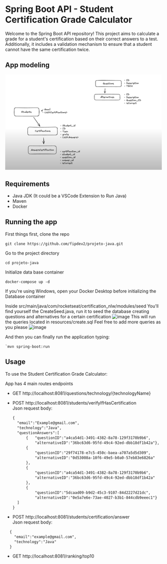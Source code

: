 # Spring Boot API - Student Certification Grade Calculator

Welcome to the Spring Boot API repository! This project aims to calculate a grade for a student's certification based on their correct answers to a test. Additionally, it includes a validation mechanism to ensure that a student cannot have the same certification twice.
## App modeling
<img src="./WhatsApp Image 2024-02-08 at 18.34.58.jpeg">

## Requirements
- Java JDK (It could be a VSCode Extension to Run Java)
- Maven
- Docker

## Running the app
First things first, clone the repo
```
git clone https://github.com/fipdev2/projeto-java.git
```
Go to the project directory
```
cd projeto-java
```

Initialize data base container
```
docker-compose up -d
```
If you're using Windows, open your Docker Desktop before initializing the Database container

Inside src/main/java/com/rocketseat/certification_nlw/modules/seed 
You'll find yourself the CreateSeed.java, run it to seed the database creating questions and alternatives for a certain certification
![image](https://github.com/fipdev2/projeto-java/assets/112737869/25cc5c29-73b9-45b8-b635-9ed43a4e66e3)
This will run the queries located in resources/create.sql
Feel free to add more queries as you please
![image](https://github.com/fipdev2/projeto-java/assets/112737869/9c5fb0aa-6b70-4a59-9cd2-505bdf3bf42f)

And then you can finally run the application typing:
```
`mvn spring-boot:run
```
## Usage

To use the Student Certification Grade Calculator:

App has 4 main routes endpoints
- GET http://localhost:8081/questions/technology/{technologyName}
- POST http://localhost:8081/students/verifyIfHasCertification
<br>Json request body:
  ```
  {
  	"email":"Example@gmail.com",
  	"technology":"Java",
  	"questionAnswers":[
  		{	"questionID":"a4ca54d1-3491-4382-8a78-129f3170b9b6",
  			"alternativeID":"36bc63d6-95fd-49c4-92ed-dbb18df1b42a"},
  		{
  			"questionID":"29f74178-e7c5-450c-baea-a707a5d5d309",
  			"alternativeID":"0d53008a-10f6-49e5-b0a0-57eb83e6826a"
  		},
  		{
  			"questionID":"a4ca54d1-3491-4382-8a78-129f3170b9b6",
  			"alternativeID":"36bc63d6-95fd-49c4-92ed-dbb18df1b42a"
  		},
  		{
  			"questionID":"5dcaad09-b9d2-45c3-9107-84d2227d21dc",
  			"alternativeID":"0e5a7e6e-73ae-4027-b3b1-844cdb9eeec1"}
  	]
  }
  ```

- POST http://localhost:8081/students/certification/answer
<br>Json request body:
```
  {
	"email":"example@gmail.com",
	"technology":"Java"
  }
```

- GET http://localhost:8081/ranking/top10



